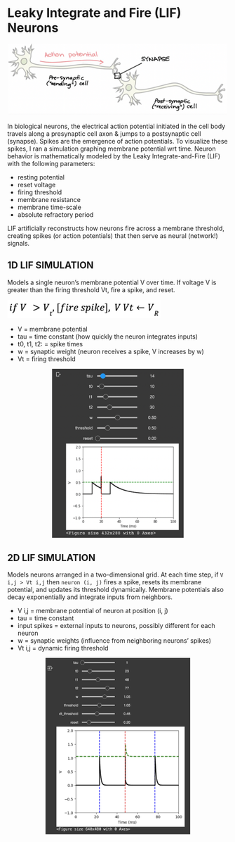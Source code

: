 # Leaky Integrate and Fire (LIF) Neurons

<p align="center">
  <img src="images/unnamed.png" alt="Spike image" width="500px" />
</p>

In biological neurons, the electrical action potential initiated in the cell body travels along a presynaptic cell axon & jumps to a postsynaptic cell (synapse). Spikes are the emergence of action potentials. To visualize these spikes, I ran a simulation graphing membrane potential wrt time. Neuron behavior is mathematically modeled by the Leaky Integrate-and-Fire (LIF) with the following parameters:

* resting potential
* reset voltage
* firing threshold
* membrane resistance
* membrane time-scale
* absolute refractory period

LIF artificially reconstructs how neurons fire across a membrane threshold, creating spikes (or action potentials) that then serve as neural (network!) signals.

## 1D LIF SIMULATION
Models a single neuron’s membrane potential V over time. If voltage V is greater than the firing threshold Vt, fire a spike, and reset.
<p>
  <img src="images/spike.png" alt="Spike image" width="350px" />
</p>

* V = membrane potential
* tau = time constant (how quickly the neuron integrates inputs)
* t0, t1, t2: = spike times
* w = synaptic weight (neuron receives a spike, V increases by w)
* Vt = firing threshold
<p align="center">
  <img src="images/1d_simulation.png" alt="1D simulation snapshot" width="300px">
</p>

## 2D LIF SIMULATION
Models neurons arranged in a two-dimensional grid. At each time step, if `V i,j > Vt i,j` then `neuron (i, j)` fires a spike, resets its membrane potential, and updates its threshold dynamically. Membrane potentials also decay exponentially and integrate inputs from neighbors.

* V i,j = membrane potential of neuron at position (i, j)
* tau = time constant
* input spikes = external inputs to neurons, possibly different for each neuron
* w = synaptic weights (influence from neighboring neurons’ spikes)
* Vt i,j = dynamic firing threshold
<p align="center">
  <img src="images/2D.png" alt="1D simulation snapshot" width="330px">
</p>
